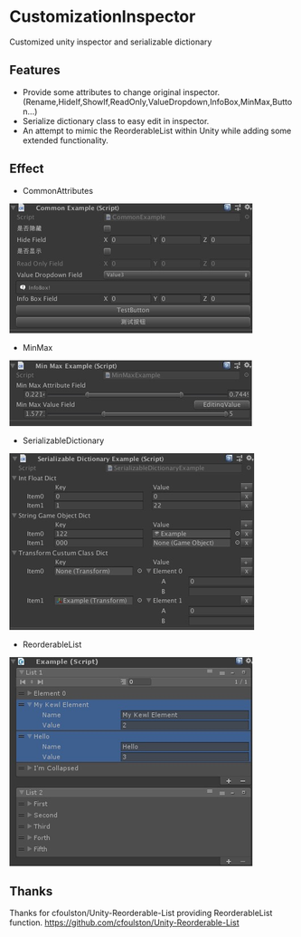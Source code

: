 # CustomizationInspector
Customized unity inspector and serializable dictionary

## Features
* Provide some attributes to change original inspector.(Rename,HideIf,ShowIf,ReadOnly,ValueDropdown,InfoBox,MinMax,Button...)
* Serialize dictionary class to easy edit in inspector.
* An attempt to mimic the ReorderableList within Unity while adding some extended functionality.

## Effect
* CommonAttributes

![image](https://github.com/Mr-sB/CustomizationInspector/blob/master/Screenshots/CommonExample.png)
* MinMax

![image](https://github.com/Mr-sB/CustomizationInspector/blob/master/Screenshots/MinMaxExample.png)
* SerializableDictionary

![image](https://github.com/Mr-sB/CustomizationInspector/blob/master/Screenshots/SerializableDictionaryExample.png)
* ReorderableList

![image](https://github.com/Mr-sB/CustomizationInspector/blob/master/Screenshots/ReorderableExample.png)
## Thanks
Thanks for cfoulston/Unity-Reorderable-List providing ReorderableList function.
https://github.com/cfoulston/Unity-Reorderable-List
